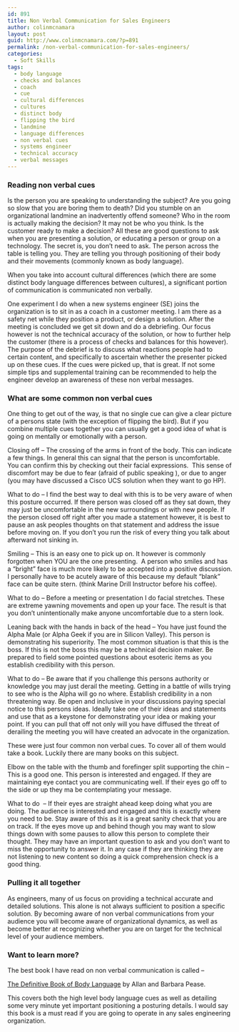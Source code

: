 ```yaml
---
id: 891
title: Non Verbal Communication for Sales Engineers
author: colinmcnamara
layout: post
guid: http://www.colinmcnamara.com/?p=891
permalink: /non-verbal-communication-for-sales-engineers/
categories:
  - Soft Skills
tags:
  - body language
  - checks and balances
  - coach
  - cue
  - cultural differences
  - cultures
  - distinct body
  - flipping the bird
  - landmine
  - language differences
  - non verbal cues
  - systems engineer
  - technical accuracy
  - verbal messages
---
```

### Reading non verbal cues

Is the person you are speaking to understanding the subject? Are you going so slow that you are boring them to death? Did you stumble on an organizational landmine an inadvertently offend someone? Who in the room is actually making the decision? It may not be who you think. Is the customer ready to make a decision? All these are good questions to ask when you are presenting a solution, or educating a person or group on a technology. The secret is, you don&#8217;t need to ask. The person across the table is telling you. They are telling you through positioning of their body and their movements (commonly known as body language).

When you take into account cultural differences (which there are some distinct body language differences between cultures), a significant portion of communication is communicated non verbally.

One experiment I do when a new systems engineer (SE) joins the organization is to sit in as a coach in a customer meeting. I am there as a safety net while they position a product, or design a solution. After the meeting is concluded we get sit down and do a debriefing. Our focus however is not the technical accuracy of the solution, or how to further help the customer (there is a process of checks and balances for this however). The purpose of the debrief is to discuss what reactions people had to certain content, and specifically to ascertain whether the presenter picked up on these cues. If the cues were picked up, that is great. If not some simple tips and supplemental training can be recommended to help the engineer develop an awareness of these non verbal messages.

### What are some common non verbal cues

One thing to get out of the way, is that no single cue can give a clear picture of a persons state (with the exception of flipping the bird). But if you combine multiple cues together you can usually get a good idea of what is going on mentally or emotionally with a person.

Closing off &#8211; The crossing of the arms in front of the body. This can indicate a few things. In general this can signal that the person is uncomfortable. You can confirm this by checking out their facial expressions.  This sense of discomfort may be due to fear (afraid of public speaking ), or due to anger (you may have discussed a Cisco UCS solution when they want to go HP).

What to do &#8211; I find the best way to deal with this is to be very aware of when this posture occurred. If there person was closed off as they sat down, they may just be uncomfortable in the new surroundings or with new people. If the person closed off right after you made a statement however, it is best to pause an ask peoples thoughts on that statement and address the issue before moving on. If you don&#8217;t you run the risk of every thing you talk about afterward not sinking in.

Smiling &#8211; This is an easy one to pick up on. It however is commonly forgotten when YOU are the one presenting.  A person who smiles and has a &#8220;bright&#8221; face is much more likely to be accepted into a positive discussion. I personally have to be acutely aware of this because my default &#8220;blank&#8221; face can be quite stern. (think Marine Drill Instructor before his coffee).

What to do &#8211; Before a meeting or presentation I do facial stretches. These are extreme yawning movements and open up your face. The result is that you don&#8217;t unintentionally make anyone uncomfortable due to a stern look.

Leaning back with the hands in back of the head &#8211; You have just found the Alpha Male (or Alpha Geek if you are in Silicon Valley). This person is demonstrating his superiority. The most common situation is that this is the boss. If this is not the boss this may be a technical decision maker. Be prepared to field some pointed questions about esoteric items as you establish credibility with this person.

What to do &#8211; Be aware that if you challenge this persons authority or knowledge you may just derail the meeting. Getting in a battle of wills trying to see who is the Alpha will go no where. Establish credibility in a non threatening way. Be open and inclusive in your discussions paying special notice to this persons ideas. Ideally take one of their ideas and statements and use that as a keystone for demonstrating your idea or making your point. If you can pull that off not only will you have diffused the threat of derailing the meeting you will have created an advocate in the organization.

These were just four common non verbal cues. To cover all of them would take a book. Luckily there are many books on this subject.

Elbow on the table with the thumb and forefinger split supporting the chin &#8211; This is a good one. This person is interested and engaged. If they are maintaining eye contact you are communicating well. If their eyes go off to the side or up they ma be contemplating your message.

What to do  &#8211; If their eyes are straight ahead keep doing what you are doing. The audience is interested and engaged and this is exactly where you need to be. Stay aware of this as it is a great sanity check that you are on track. If the eyes move up and behind though you may want to slow things down with some pauses to allow this person to complete their thought. They may have an important question to ask and you don&#8217;t want to miss the opportunity to answer it. In any case if they are thinking they are not listening to new content so doing a quick comprehension check is a good thing.

### Pulling it all together

As engineers, many of us focus on providing a technical accurate and detailed solutions. This alone is not always sufficient to position a specific solution. By becoming aware of non verbal communications from your audience you will become aware of organizational dynamics, as well as become better at recognizing whether you are on target for the technical level of your audience members.

### Want to learn more?

The best book I have read on non verbal communication is called &#8211;

[The Definitive Book of Body Language][1] by Allan and Barbara Pease.

This covers both the high level body language cues as well as detailing some very minute yet important positioning a posturing details. I would say this book is a must read if you are going to operate in any sales engineering organization.

<img src="http://www.assoc-amazon.com/e/ir?t=wwwcolinmcnam-20&l=as2&o=1&a=0553804723" border="0" alt="" width="1" height="1" />

 [1]: http://www.amazon.com/gp/product/0553804723?ie=UTF8&tag=wwwcolinmcnam-20&linkCode=as2&camp=1789&creative=9325&creativeASIN=0553804723